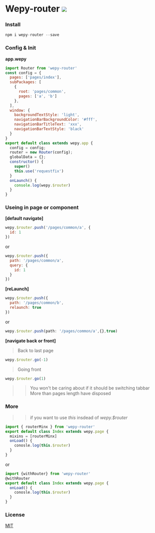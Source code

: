 # Wepy-router ![](https://img.shields.io/badge/wepy-router-orange.svg)



### Install
  ``` javascript
  npm i wepy-router --save
  ```  
### Config & Init
  **app.wepy**  
  ``` javascript
  import Router from 'wepy-router'  
  const config = {
    pages: ['pages/index'],
    subPackages: [
      {
        root: 'pages/common',
        pages: ['a', 'b']
      },
    ],
    window: {
      backgroundTextStyle: 'light',
      navigationBarBackgroundColor: '#fff',
      navigationBarTitleText: 'xxx',
      navigationBarTextStyle: 'black'
    }
  }
  export default class extends wepy.app {
    config = config;
    router = new Router(config);
    globalData = {};
    constructor() {
      super()
      this.use('requestfix') 
    }
    onLaunch() {
      console.log(wepy.$router)
    }
  }
  ```
### Useing in page or component   
  **[default navigate]**    
  ``` javascript
  wepy.$router.push('/pages/common/a', {
    id: 1
  })
  ```
  or    
  ``` javascript
  wepy.$router.push({
    path: '/pages/common/a',
    query: {
      id: 1
    }
  })
  ```   
  **[reLaunch]**   
  ``` javascript
  wepy.$router.push({
    path: '/pages/common/b',
    relaunch: true
  })
  ```  
  or  
  ``` javascript
  wepy.$router.push(path: '/pages/common/a',{},true)
  ```
  **[navigate back or front]**   
  > Back to last page  
  ``` javascript
  wepy.$router.go(-1)
  ```    
  > Going front  

  ``` javascript
  wepy.$router.go(1)
  ``` 
  >> You won't be caring about if it should be switching tabbar   
  >> More than pages length have disposed

### More 
  >> if you want to use _this_ insdead of _wepy.$router_ 

  ``` javascript
  import { routerMinx } from 'wepy-router'  
  export default class Index extends wepy.page {
    mixins = [routerMinx]
    onLoad() {
      conosle.log(this.$router)
    }
  }
  ```   
  or  
  ``` javascript
  import {withRouter} from 'wepy-router'  
  @withRouter  
  export default class Index extends wepy.page {
    onLoad() {
      conosle.log(this.$router)
    }
  }
  ```
### License
  [MIT](https://opensource.org/licenses/MIT)
  



